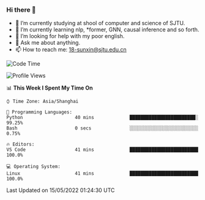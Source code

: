 ### Hi there 👋

<!--
**sunxin000/sunxin000** is a ✨ _special_ ✨ repository because its `README.md` (this file) appears on your GitHub profile.

Here are some ideas to get you started:

- 🔭 I’m currently working on ...
- 🌱 I’m currently learning ...
- 👯 I’m looking to collaborate on ...
- 🤔 I’m looking for help with ...
- 💬 Ask me about ...
- 📫 How to reach me: ...
- 😄 Pronouns: ...
- ⚡ Fun fact: ...
-->
- 🏫 I’m currently studying at shool of computer and science of SJTU.
- 🌱 I’m currently learning nlp, \*former, GNN, causal inference and so forth.
- 🤔 I’m looking for help with my poor english.
- 💬 Ask me about anything.
- 📫 How to reach me: 18-sunxin@sjtu.edu.cn
<!--START_SECTION:waka-->
![Code Time](http://img.shields.io/badge/Code%20Time-185%20hrs%2049%20mins-blue)

![Profile Views](http://img.shields.io/badge/Profile%20Views-3-blue)

📊 **This Week I Spent My Time On** 

```text
⌚︎ Time Zone: Asia/Shanghai

💬 Programming Languages: 
Python                   40 mins             ████████████████████████░   99.25% 
Bash                     0 secs              ░░░░░░░░░░░░░░░░░░░░░░░░░   0.75%

🔥 Editors: 
VS Code                  41 mins             █████████████████████████   100.0%

💻 Operating System: 
Linux                    41 mins             █████████████████████████   100.0%

```


 Last Updated on 15/05/2022 01:24:30 UTC
<!--END_SECTION:waka-->
